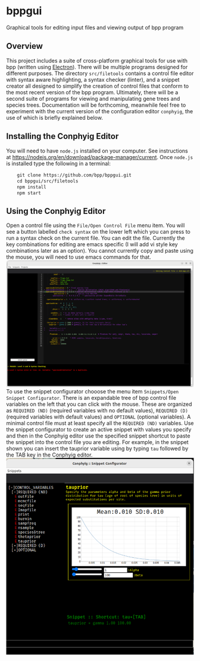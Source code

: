 # bppgui
Graphical tools for editing input files and viewing output of bpp program

## Overview
This project includes a suite of cross-platform graphical tools for use with bpp (written using [Electron](https://www.electronjs.org/)). There will be multiple programs
designed for different purposes. The directory `src/filetools` contains a control file editor with syntax
aware highlighting, a syntax checker (linter), and a snippet creator all designed to simplify the
creation of control files that conform to the most recent version of the bpp program. Ultimately,
there will be a second suite of programs for viewing and manipulating gene trees and species trees.
Documentation will be forthcoming, meanwhile feel free to experiment with the current version of the
configuration editor `conphyig`, the use of which is briefly explained below.

## Installing the Conphyig Editor
You will need to have `node.js` installed on your computer. See instructions at <https://nodejs.org/en/download/package-manager/current>.
Once `node.js` is installed type the following in a terminal:
```
	git clone https://github.com/bpp/bppgui.git
	cd bppgui/src/filetools
	npm install
	npm start
```

## Using the Conphyig Editor
Open a control file using the `File/Open Control File` menu item. You will see a button labelled `check syntax` on the lower left
which you can press to run a syntax check on the current file. You can edit the file. Currently the key combinations for editing are emacs 
specific (I will add vi style key combinations later as an option). You cannot currently copy and paste using the mouse, you will need to use emacs commands for that. 
![Conphyig Editor](https://github.com/bpp/bppgui/blob/main/Editor.png)
To use the snippet configurator chooose the menu item `Snippets/Open Snippet Configurator`. There is an expandable tree of bpp control file variables
on the left that you can click with the mouse. These are organized as `REQUIRED (ND)` (required variables with no default values), `REQUIRED (D)` (required variables with default values) and `OPTIONAL` (optional variables). A minimal control file must at least specify all the `REQUIRED (ND)` variables. Use the snippet configurator to create an active snippet with values you specify and then in the Conphyig editor use the specified snippet shortcut to paste the snippet into the control file you are editing. For example, in the snippet shown you can insert the tauprior variable using by typing `tau` followed by the TAB key in the Conphyig editor.
![Snippet Configurator](./Snippet.png)


